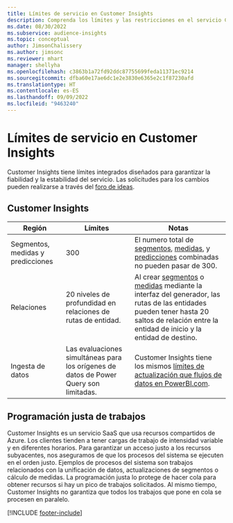 ```yaml
---
title: Límites de servicio en Customer Insights
description: Comprenda los límites y las restricciones en el servicio Customer Insights SaaS.
ms.date: 08/30/2022
ms.subservice: audience-insights
ms.topic: conceptual
author: JimsonChalissery
ms.author: jimsonc
ms.reviewer: mhart
manager: shellyha
ms.openlocfilehash: c3863b1a72fd92ddc87755699feda11371ec9214
ms.sourcegitcommit: dfba60e17ae6dc1e2e3830e6365e2c1f87230afd
ms.translationtype: HT
ms.contentlocale: es-ES
ms.lasthandoff: 09/09/2022
ms.locfileid: "9463240"
---
```

# <a name="service-limits-in-customer-insights"></a>Límites de servicio en Customer Insights

 Customer Insights tiene límites integrados diseñados para garantizar la fiabilidad y la estabilidad del servicio. Las solicitudes para los cambios pueden realizarse a través del [foro de ideas](https://go.microsoft.com/fwlink/?linkid=2074172).

## <a name="customer-insights"></a>Customer Insights

| Región  | Límites  | Notas |
|-------------|---------------------------------------------------------------------|---------------------------------------------------------------------|
| Segmentos, medidas y predicciones | 300  | El numero total de [segmentos](segments.md), [medidas](measures.md), y [predicciones](predictions-overview.md) combinadas no pueden pasar de 300.  |
| Relaciones | 20 niveles de profundidad en relaciones de rutas de entidad. | Al crear [segmentos](segments.md) o [medidas](measures.md) mediante la interfaz del generador, las rutas de las entidades pueden tener hasta 20 saltos de relación entre la entidad de inicio y la entidad de destino.  |
|Ingesta de datos| Las evaluaciones simultáneas para los orígenes de datos de Power Query son limitadas. | Customer Insights tiene los mismos [límites de actualización que flujos de datos en PowerBI.com](/power-query/power-query-online-limits#refresh-limits). |

## <a name="fair-scheduling-of-jobs"></a>Programación justa de trabajos

Customer Insights es un servicio SaaS que usa recursos compartidos de Azure. Los clientes tienden a tener cargas de trabajo de intensidad variable y en diferentes horarios. Para garantizar un acceso justo a los recursos subyacentes, nos aseguramos de que los procesos del sistema se ejecuten en el orden justo. Ejemplos de procesos del sistema son trabajos relacionados con la unificación de datos, actualizaciones de segmentos o cálculo de medidas. La programación justa lo protege de hacer cola para obtener recursos si hay un pico de trabajos solicitados. Al mismo tiempo, Customer Insights no garantiza que todos los trabajos que pone en cola se procesen en paralelo.

[!INCLUDE [footer-include](includes/footer-banner.md)]

